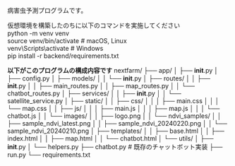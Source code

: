 病害虫予測プログラムです。<br>

仮想環境を構築したのちに以下のコマンドを実施してください<br>
python -m venv venv <br>
source venv/bin/activate # macOS, Linux <br>
venv\Scripts\activate # Windows <br>
pip install -r backend/requirements.txt <br>

**以下がこのプログラムの構成内容です**
nextfarm/
├── app/
│   ├── __init__.py
│   ├── config.py
│   ├── models/
│   │   └── __init__.py
│   ├── routes/
│   │   ├── __init__.py
│   │   ├── main_routes.py
│   │   ├── map_routes.py
│   │   └── chatbot_routes.py
│   ├── services/
│   │   ├── __init__.py
│   │   └── satellite_service.py
│   ├── static/
│   │   ├── css/
│   │   │   ├── main.css
│   │   │   └── map.css
│   │   ├── js/
│   │   │   ├── main.js
│   │   │   ├── map.js
│   │   │   └── chatbot.js
│   │   └── images/
│   │       ├── logo.png
│   │       └── ndvi_samples/
│   │           ├── sample_ndvi_latest.png
│   │           ├── sample_ndvi_20240220.png
│   │           └── sample_ndvi_20240210.png
│   ├── templates/
│   │   ├── base.html
│   │   ├── index.html
│   │   ├── map.html
│   │   └── chatbot.html
│   └── utils/
│       ├── __init__.py
│       └── helpers.py
├── chatbot.py  # 既存のチャットボット実装
├── run.py
└── requirements.txt
